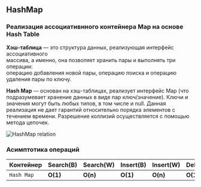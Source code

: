 ## HashMap

### Реализация ассоциативнного контейнера Map на основе Hash Table  
**Хэш-таблица** — это структура данных, реализующая интерфейс ассоциативного  
массива, а именно, она позволяет хранить пары и выполнять три операции:  
операцию добавления новой пары, операцию поиска и операцию удаления пары по ключу.  

**Hash Map** — основан на хэш-таблицах, реализует интерфейс Map (что подразумевает хранение данных в виде пар ключ/значение). 
Ключи и значения могут быть любых типов, в том числе и null. Данная реализация не дает гарантий относительно порядка 
элементов с течением времени. Разрешение коллизий осуществляется с помощью метода цепочек.

![HashMap relation](https://sun9-73.userapi.com/impg/NZig-YpZAHS3UqKZE4uuF5zZK3RTo1FKZTSpHw/IiXBt-E8jjM.jpg?size=807x372&quality=96&sign=ecc7dd0cd07728babc95178539376580&type=album)

### Асимптотика операций

| Контейнер    | Search(B) | Search(W) | Insert(B) | Insert(W) | Delete(B) | Delete(W)
| ----------- | ----------- | ----------- | ----------- | ----------- | ----------- | ----------- |
| `Hash Map` | **O(1)** | **O(n)** |  **O(1)** |  **O(n)** | **O(1)** | **O(n)**
